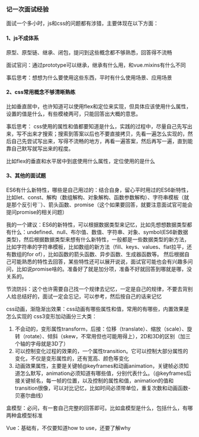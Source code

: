 ### 记一次面试经验


面试一个多小时，js和css的问题都有涉猎，主要体现在以下方面：

#### 1、js不成体系

原型、原型链、继承、闭包，提问到这些概念都不够熟悉，回答得不流畅

面试官问：通过prototype可以继承，继承有什么用，和vue.mixins有什么不同

事后思考：想想为什么要使用这些东西，平时有什么使用场景、应用场景

#### 2、css常用概念不够清晰熟练

比如垂直居中，也许知道可以使用flex和定位来实现，但具体应该使用什么属性，设置的值是什么，有些模棱两可，只能回答出大概的意思。

事后思考：
css使用的属性和值都要知道是什么，实践的过程中，尽量自己先写出来，写不出来才搜索；搜索到答案以后也不要直接拷贝，先看一遍怎么实现的，然后自己先尝试写出来，写得不流畅的地方，再看一遍答案，然后再写一遍，直到能靠自己默写就写出来的程度。

比如flex的垂直和水平居中到底使用什么属性，定位使用的是什么

#### 3、其他的面试题

ES6有什么新特性，哪些是自己用过的：结合自身，留心平时用过的ES6新特性，比如let、const、解构（数组解构、对象解构、函数参数解构）、字符串模板（就是那个反引号``）、箭头函数、promise（这个如果要回答，就要注意面试官可能会提问promise的相关问题）

我的一个建议：ES6的新特性，可以根据数据类型来记忆，比如先想想数据类型都有什么：undefined、null、布尔值、数值、字符串、对象、symbol(ES6新数据类型)，然后根据数据类型来想有什么新特性，一般都是一些数据类型的新方法，比如字符串的字符串模板，比如数组的新方法（fill、keys、values、flat拉平，还有数组的for of），比如函数的箭头函数、异步函数、生成器函数等。
然后根据自己可能熟悉的特性去回答，某些特性还可以展开说说，面试官可能也会有兴趣多问问，比如说promise啥的。准备好了就是加分项，准备不好就回答到哪就是哪，没关系的。

节流防抖：这个也许需要自己找一个规律去记忆，一定是自己的规律，不要去背别人给总结好的，面试一定会忘记，可以参考，然后按自己的话来记忆

css动画，渐隐渐出效果：css动画有哪些属性和值，常用的有哪些，内置效果是怎么实现的
css3变形加动画分三大类：
1. 不会动的，变形属性transform，后接：位移（translate）、缩放（scale）、旋转（rotate）、倾斜（skew，不常用但也可能用得上），2D和3D的区别（加三个轴的字母就是3D了）
2. 可以控制变化过程的效果的，一个属性transition。它可以控制大部分属性的变化，不仅是变形属性的，还有宽高、颜色等变化
3. 动画效果属性，主要是关键帧@keyframes和动画animation，关键帧必须知道怎么默写，animation必须知道有哪些值，分别代表什么。（@keyframes后接关键帧名，每一帧的位置，以及控制的属性和值，animation的值和transition很像，可以对比记忆，比如时间必须带单位，重复次数和动画函数-贝塞尔曲线）

盒模型：必问，有一套自己完整的回答即可。比如盒模型是什么，包括什么，有哪两种盒模型标准

Vue：基础有，不仅要知道how to use，还要了解why